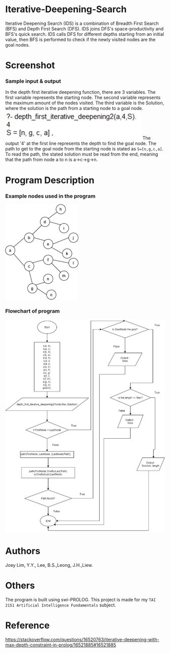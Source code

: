 # Iterative-Deepening-Search
Iterative Deepening Search (IDS) is a combination of Breadth First Search (BFS) and Depth First Search (DFS). IDS joins DFS's space-productivity and BFS's quick search. IDS calls DFS for different depths starting from an initial value, then BFS is performed to check if the newly visited nodes are the goal nodes.

# Screenshot
### Sample input & output
In the depth first iterative deepening function, there are 3 variables. The first variable represents the starting node. The second variable represents the maximum amount of the nodes visited. The third variable is the Solution, where the solution is the path from a starting node to a goal node.
![screenshot1](/Screenshots/ss_1.PNG?raw=true)
The output '4' at the first line represents the depth to find the goal node. The path to get to the goal node from the starting node is stated as `S=[n,g,c,a]`. To read the path, the stated solution must be read from the end, meaning that the path from node a to n is a->c->g->n.

# Program Description
### Example nodes used in the program
![example nodes](/Screenshots/nodes.jpg?raw=true)

### Flowchart of program
![flowchart](/Screenshots/IDS.jpg?raw=true)

# Authors
Joey Lim, Y.Y., Lee, B.S.,Leong, J.H.,Liew.

# Others
The program is built using swi-PROLOG. This project is made for my `TAI 2151 Artificial Intelligence Fundamentals` subject.

# Reference
https://stackoverflow.com/questions/16520763/iterative-deepening-with-max-depth-constraint-in-prolog/16521885#16521885